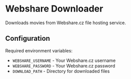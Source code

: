# Webshare Downloader

Downloads movies from Webshare.cz file hosting service.

## Configuration

Required environment variables:
- `WEBSHARE_USERNAME` - Your Webshare.cz username
- `WEBSHARE_PASSWORD` - Your Webshare.cz password
- `DOWNLOAD_PATH` - Directory for downloaded files
